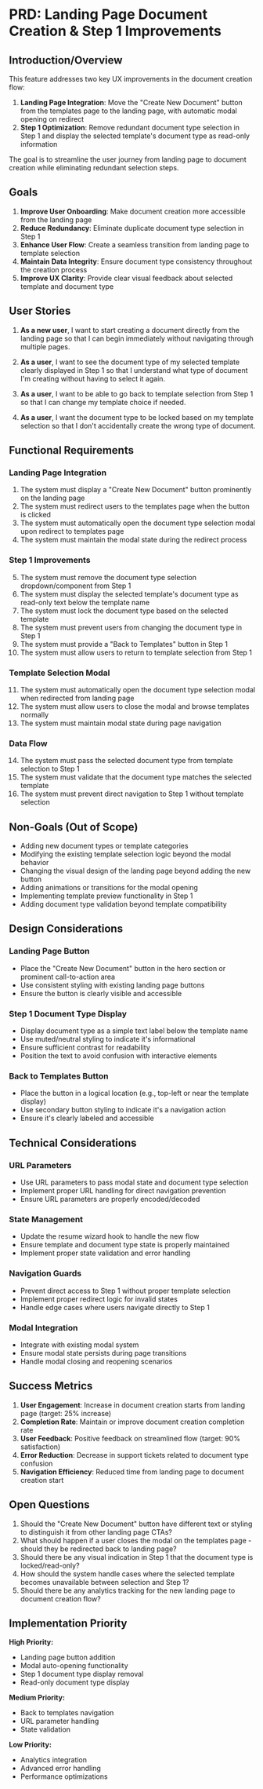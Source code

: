 # PRD: Landing Page Document Creation & Step 1 Improvements

## Introduction/Overview

This feature addresses two key UX improvements in the document creation flow:

1. **Landing Page Integration**: Move the "Create New Document" button from the templates page to the landing page, with automatic modal opening on redirect
2. **Step 1 Optimization**: Remove redundant document type selection in Step 1 and display the selected template's document type as read-only information

The goal is to streamline the user journey from landing page to document creation while eliminating redundant selection steps.

## Goals

1. **Improve User Onboarding**: Make document creation more accessible from the landing page
2. **Reduce Redundancy**: Eliminate duplicate document type selection in Step 1
3. **Enhance User Flow**: Create a seamless transition from landing page to template selection
4. **Maintain Data Integrity**: Ensure document type consistency throughout the creation process
5. **Improve UX Clarity**: Provide clear visual feedback about selected template and document type

## User Stories

1. **As a new user**, I want to start creating a document directly from the landing page so that I can begin immediately without navigating through multiple pages.

2. **As a user**, I want to see the document type of my selected template clearly displayed in Step 1 so that I understand what type of document I'm creating without having to select it again.

3. **As a user**, I want to be able to go back to template selection from Step 1 so that I can change my template choice if needed.

4. **As a user**, I want the document type to be locked based on my template selection so that I don't accidentally create the wrong type of document.

## Functional Requirements

### Landing Page Integration
1. The system must display a "Create New Document" button prominently on the landing page
2. The system must redirect users to the templates page when the button is clicked
3. The system must automatically open the document type selection modal upon redirect to templates page
4. The system must maintain the modal state during the redirect process

### Step 1 Improvements
5. The system must remove the document type selection dropdown/component from Step 1
6. The system must display the selected template's document type as read-only text below the template name
7. The system must lock the document type based on the selected template
8. The system must prevent users from changing the document type in Step 1
9. The system must provide a "Back to Templates" button in Step 1
10. The system must allow users to return to template selection from Step 1

### Template Selection Modal
11. The system must automatically open the document type selection modal when redirected from landing page
12. The system must allow users to close the modal and browse templates normally
13. The system must maintain modal state during page navigation

### Data Flow
14. The system must pass the selected document type from template selection to Step 1
15. The system must validate that the document type matches the selected template
16. The system must prevent direct navigation to Step 1 without template selection

## Non-Goals (Out of Scope)

- Adding new document types or template categories
- Modifying the existing template selection logic beyond the modal behavior
- Changing the visual design of the landing page beyond adding the new button
- Adding animations or transitions for the modal opening
- Implementing template preview functionality in Step 1
- Adding document type validation beyond template compatibility

## Design Considerations

### Landing Page Button
- Place the "Create New Document" button in the hero section or prominent call-to-action area
- Use consistent styling with existing landing page buttons
- Ensure the button is clearly visible and accessible

### Step 1 Document Type Display
- Display document type as a simple text label below the template name
- Use muted/neutral styling to indicate it's informational
- Ensure sufficient contrast for readability
- Position the text to avoid confusion with interactive elements

### Back to Templates Button
- Place the button in a logical location (e.g., top-left or near the template display)
- Use secondary button styling to indicate it's a navigation action
- Ensure it's clearly labeled and accessible

## Technical Considerations

### URL Parameters
- Use URL parameters to pass modal state and document type selection
- Implement proper URL handling for direct navigation prevention
- Ensure URL parameters are properly encoded/decoded

### State Management
- Update the resume wizard hook to handle the new flow
- Ensure template and document type state is properly maintained
- Implement proper state validation and error handling

### Navigation Guards
- Prevent direct access to Step 1 without proper template selection
- Implement proper redirect logic for invalid states
- Handle edge cases where users navigate directly to Step 1

### Modal Integration
- Integrate with existing modal system
- Ensure modal state persists during page transitions
- Handle modal closing and reopening scenarios

## Success Metrics

1. **User Engagement**: Increase in document creation starts from landing page (target: 25% increase)
2. **Completion Rate**: Maintain or improve document creation completion rate
3. **User Feedback**: Positive feedback on streamlined flow (target: 90% satisfaction)
4. **Error Reduction**: Decrease in support tickets related to document type confusion
5. **Navigation Efficiency**: Reduced time from landing page to document creation start

## Open Questions

1. Should the "Create New Document" button have different text or styling to distinguish it from other landing page CTAs?
2. What should happen if a user closes the modal on the templates page - should they be redirected back to landing page?
3. Should there be any visual indication in Step 1 that the document type is locked/read-only?
4. How should the system handle cases where the selected template becomes unavailable between selection and Step 1?
5. Should there be any analytics tracking for the new landing page to document creation flow?

## Implementation Priority

**High Priority:**
- Landing page button addition
- Modal auto-opening functionality
- Step 1 document type display removal
- Read-only document type display

**Medium Priority:**
- Back to templates navigation
- URL parameter handling
- State validation

**Low Priority:**
- Analytics integration
- Advanced error handling
- Performance optimizations 